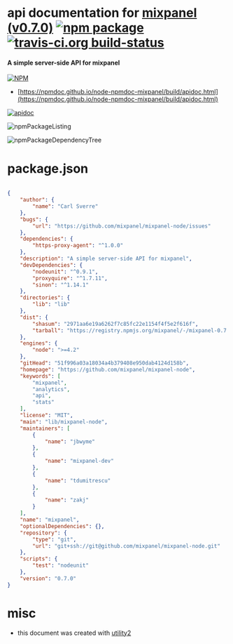 # api documentation for  [mixpanel (v0.7.0)](https://github.com/mixpanel/mixpanel-node)  [![npm package](https://img.shields.io/npm/v/npmdoc-mixpanel.svg?style=flat-square)](https://www.npmjs.org/package/npmdoc-mixpanel) [![travis-ci.org build-status](https://api.travis-ci.org/npmdoc/node-npmdoc-mixpanel.svg)](https://travis-ci.org/npmdoc/node-npmdoc-mixpanel)
#### A simple server-side API for mixpanel

[![NPM](https://nodei.co/npm/mixpanel.png?downloads=true&downloadRank=true&stars=true)](https://www.npmjs.com/package/mixpanel)

- [https://npmdoc.github.io/node-npmdoc-mixpanel/build/apidoc.html](https://npmdoc.github.io/node-npmdoc-mixpanel/build/apidoc.html)

[![apidoc](https://npmdoc.github.io/node-npmdoc-mixpanel/build/screenCapture.buildCi.browser.%252Ftmp%252Fbuild%252Fapidoc.html.png)](https://npmdoc.github.io/node-npmdoc-mixpanel/build/apidoc.html)

![npmPackageListing](https://npmdoc.github.io/node-npmdoc-mixpanel/build/screenCapture.npmPackageListing.svg)

![npmPackageDependencyTree](https://npmdoc.github.io/node-npmdoc-mixpanel/build/screenCapture.npmPackageDependencyTree.svg)



# package.json

```json

{
    "author": {
        "name": "Carl Sverre"
    },
    "bugs": {
        "url": "https://github.com/mixpanel/mixpanel-node/issues"
    },
    "dependencies": {
        "https-proxy-agent": "^1.0.0"
    },
    "description": "A simple server-side API for mixpanel",
    "devDependencies": {
        "nodeunit": "^0.9.1",
        "proxyquire": "^1.7.11",
        "sinon": "^1.14.1"
    },
    "directories": {
        "lib": "lib"
    },
    "dist": {
        "shasum": "2971aa6e19a6262f7c85fc22e1154f4f5e2f616f",
        "tarball": "https://registry.npmjs.org/mixpanel/-/mixpanel-0.7.0.tgz"
    },
    "engines": {
        "node": ">=4.2"
    },
    "gitHead": "51f996a03a18034a4b379408e950dab4124d158b",
    "homepage": "https://github.com/mixpanel/mixpanel-node",
    "keywords": [
        "mixpanel",
        "analytics",
        "api",
        "stats"
    ],
    "license": "MIT",
    "main": "lib/mixpanel-node",
    "maintainers": [
        {
            "name": "jbwyme"
        },
        {
            "name": "mixpanel-dev"
        },
        {
            "name": "tdumitrescu"
        },
        {
            "name": "zakj"
        }
    ],
    "name": "mixpanel",
    "optionalDependencies": {},
    "repository": {
        "type": "git",
        "url": "git+ssh://git@github.com/mixpanel/mixpanel-node.git"
    },
    "scripts": {
        "test": "nodeunit"
    },
    "version": "0.7.0"
}
```



# misc
- this document was created with [utility2](https://github.com/kaizhu256/node-utility2)
